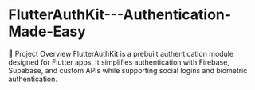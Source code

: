 # FlutterAuthKit---Authentication-Made-Easy
📌 Project Overview  FlutterAuthKit is a prebuilt authentication module designed for Flutter apps. It simplifies authentication with Firebase, Supabase, and custom APIs while supporting social logins and biometric authentication.
